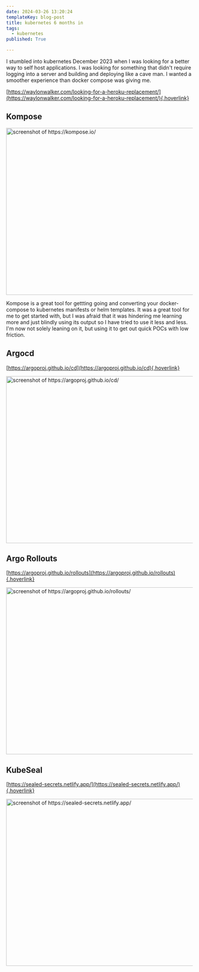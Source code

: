 ```yaml
---
date: 2024-03-26 13:20:24
templateKey: blog-post
title: kubernetes 6 months in
tags:
  - kubernetes
published: True

---
```


 I stumbled into kubernetes December 2023 when I was looking for a better way
 to self host applications.  I was looking for something that didn't require
 logging into a server and building and deploying like a cave man.  I wanted a
 smoother experience than docker compose was giving me.

[https://waylonwalker.com/looking-for-a-heroku-replacement/](https://waylonwalker.com/looking-for-a-heroku-replacement/){.hoverlink}

## Kompose

<a href='https://kompose.io' >
<img
    src='https://shots.wayl.one/shot/?url=https://kompose.io/&height=450&width=800&scaled_width=800&scaled_height=450&selectors='
    alt='screenshot of https://kompose.io/'
    height='450'
    width='800'
/>
</a>

Kompose is a great tool for gettting going and converting your docker-compose
to kubernetes manifests or helm templates.  It was a great tool for me to get
started with, but I was afraid that it was hindering me learning more and just
blindly using its output so I have tried to use it less and less.  I'm now not solely leaning on it, but using it to get out quick POCs with low friction.

## Argocd

[https://argoproj.github.io/cd](https://argoproj.github.io/cd){.hoverlink}

<a href='https://argoproj.github.io/cd/' >
<img
    src='https://shots.wayl.one/shot/?url=https://argoproj.github.io/cd/&height=450&width=800&scaled_width=800&scaled_height=450&selectors='
    alt='screenshot of https://argoproj.github.io/cd/'
    height='450'
    width='800'
/>
</a>

## Argo Rollouts

[https://argoproj.github.io/rollouts](https://argoproj.github.io/rollouts){.hoverlink}

<a href='https://argoproj.github.io/rollouts/' >
<img
    src='https://shots.wayl.one/shot/?url=https://argoproj.github.io/rollouts/&height=450&width=800&scaled_width=800&scaled_height=450&selectors='
    alt='screenshot of https://argoproj.github.io/rollouts/'
    height='450'
    width='800'
/>
</a>

## KubeSeal

[https://sealed-secrets.netlify.app/](https://sealed-secrets.netlify.app/){.hoverlink}

<a href='https://sealed-secrets.netlify.app/' >
<img
    src='https://shots.wayl.one/shot/?url=https://sealed-secrets.netlify.app/&height=450&width=800&scaled_width=800&scaled_height=450&selectors='
    alt='screenshot of https://sealed-secrets.netlify.app/'
    height='450'
    width='800'
/>
</a>
